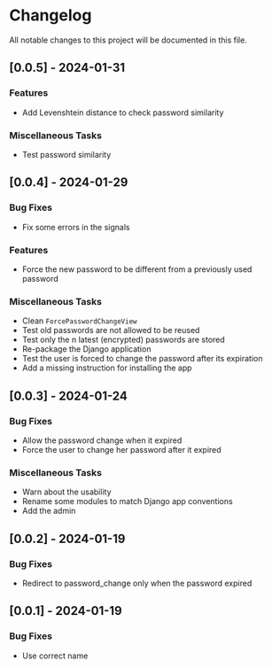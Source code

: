 # Changelog

All notable changes to this project will be documented in this file.

## [0.0.5] - 2024-01-31

### Features

- Add Levenshtein distance to check password similarity

### Miscellaneous Tasks

- Test password similarity

## [0.0.4] - 2024-01-29

### Bug Fixes

- Fix some errors in the signals

### Features

- Force the new password to be different from a previously used password

### Miscellaneous Tasks

- Clean `ForcePasswordChangeView`
- Test old passwords are not allowed to be reused
- Test only the n latest (encrypted) passwords are stored
- Re-package the Django application
- Test the user is forced to change the password after its expiration
- Add a missing instruction for installing the app

## [0.0.3] - 2024-01-24

### Bug Fixes

- Allow the password change when it expired
- Force the user to change her password after it expired

### Miscellaneous Tasks

- Warn about the usability
- Rename some modules to match Django app conventions
- Add the admin

## [0.0.2] - 2024-01-19

### Bug Fixes

- Redirect to password_change only when the password expired

## [0.0.1] - 2024-01-19

### Bug Fixes

- Use correct name

<!-- generated by git-cliff -->
